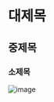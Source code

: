 # 대제목 
## 중제목
### 소제목

![image](https://github.com/user-attachments/assets/2cfd23c9-42e5-4142-a78d-7de164a0f749)
